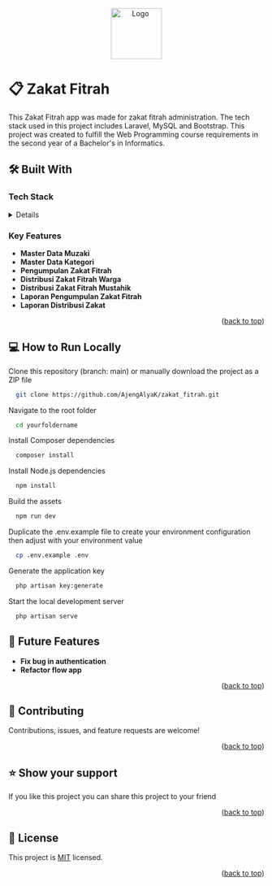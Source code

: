 <a name="readme-top"></a>
<p align="center">
  <img src="https://firebasestorage.googleapis.com/v0/b/mostgreen.appspot.com/o/%E2%80%94Pngtree%E2%80%94pay%20shodaqoh%20rice%20to%20zakat_7613159.png?alt=media&token=3bbb64c7-6e96-45b5-b5ab-eda262acce98" alt="Logo" width="100" style="vertical-align: middle;">
</p>

# 📋 Zakat Fitrah

This Zakat Fitrah app was made for zakat fitrah administration. The tech stack used in this project includes Laravel, MySQL and Bootstrap. This project was created to fulfill the Web Programming course requirements in the second year of a Bachelor's in Informatics.


## 🛠 Built With

### Tech Stack <a name="tech-stack"></a>
<details>
  <summary>Details</summary>
    
  - Laravel
  - MySQL
  - Bootstrap
  - Blade
</details>

### Key Features <a name="key-features"></a>
- **Master Data Muzaki**
- **Master Data Kategori**
- **Pengumpulan Zakat Fitrah**
- **Distribusi Zakat Fitrah Warga**
- **Distribusi Zakat Fitrah Mustahik**
- **Laporan Pengumpulan Zakat Fitrah**
- **Laporan Distribusi Zakat**
<p align="right">(<a href="#readme-top">back to top</a>)</p>


## 💻 How to Run Locally


Clone this repository (branch: main) or manually download the project as a ZIP file
```bash
  git clone https://github.com/AjengAlyaK/zakat_fitrah.git
```

Navigate to the root folder
```bash
  cd yourfoldername
```

Install Composer dependencies
```bash
  composer install
```

Install Node.js dependencies
```bash
  npm install
```

Build the assets
```bash
  npm run dev
```

Duplicate the .env.example file to create your environment configuration then adjust with your environment value
```bash
  cp .env.example .env
```

Generate the application key
```bash
  php artisan key:generate
```
Start the local development server
```bash
  php artisan serve
```

## 🔭 Future Features <a name="future-features"></a>

- **Fix bug in authentication**
- **Refactor flow app**

<p align="right">(<a href="#readme-top">back to top</a>)</p>

## 🤝 Contributing <a name="contributing"></a>

Contributions, issues, and feature requests are welcome!

<p align="right">(<a href="#readme-top">back to top</a>)</p>

## ⭐️ Show your support <a name="support"></a>

If you like this project you can share this project to your friend

<p align="right">(<a href="#readme-top">back to top</a>)</p>

## 📝 License <a name="license"></a>

This project is [MIT](./LICENSE) licensed.

<p align="right">(<a href="#readme-top">back to top</a>)</p>

